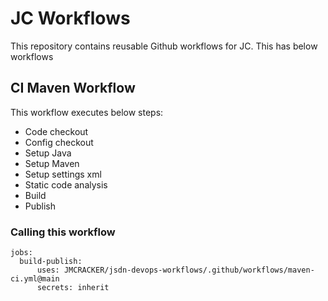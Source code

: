 # JC Workflows

This repository contains reusable Github workflows for JC. 
This has below workflows

## CI Maven Workflow
This workflow executes below steps:
* Code checkout
* Config checkout
* Setup Java
* Setup Maven
* Setup settings xml
* Static code analysis
* Build
* Publish

### Calling this workflow
```
jobs:
  build-publish:
      uses: JMCRACKER/jsdn-devops-workflows/.github/workflows/maven-ci.yml@main
      secrets: inherit
```
